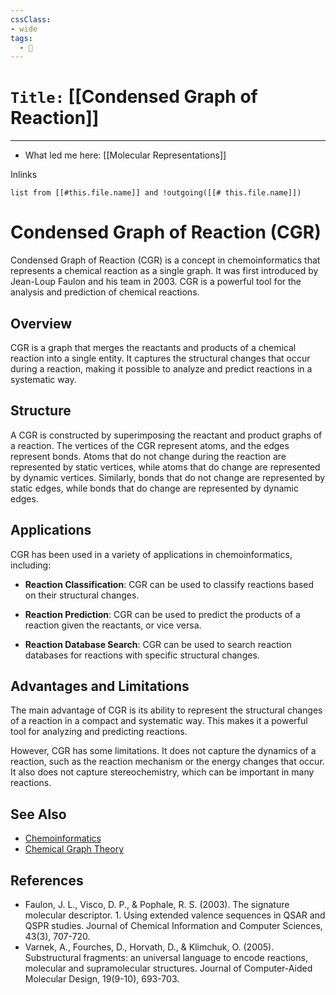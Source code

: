 ```yaml
---
cssClass:
- wide
tags:
  - 🧪
---
```


# `Title:` [[Condensed Graph of Reaction]]
--- 

- What led me here: [[Molecular Representations]]

Inlinks
```dataview 
list from [[#this.file.name]] and !outgoing([[# this.file.name]]) 
```

# Condensed Graph of Reaction (CGR)

Condensed Graph of Reaction (CGR) is a concept in chemoinformatics that represents a chemical reaction as a single graph. It was first introduced by Jean-Loup Faulon and his team in 2003. CGR is a powerful tool for the analysis and prediction of chemical reactions.

## Overview

CGR is a graph that merges the reactants and products of a chemical reaction into a single entity. It captures the structural changes that occur during a reaction, making it possible to analyze and predict reactions in a systematic way.

## Structure

A CGR is constructed by superimposing the reactant and product graphs of a reaction. The vertices of the CGR represent atoms, and the edges represent bonds. Atoms that do not change during the reaction are represented by static vertices, while atoms that do change are represented by dynamic vertices. Similarly, bonds that do not change are represented by static edges, while bonds that do change are represented by dynamic edges.

## Applications

CGR has been used in a variety of applications in chemoinformatics, including:

- **Reaction Classification**: CGR can be used to classify reactions based on their structural changes.

- **Reaction Prediction**: CGR can be used to predict the products of a reaction given the reactants, or vice versa.

- **Reaction Database Search**: CGR can be used to search reaction databases for reactions with specific structural changes.

## Advantages and Limitations

The main advantage of CGR is its ability to represent the structural changes of a reaction in a compact and systematic way. This makes it a powerful tool for analyzing and predicting reactions.

However, CGR has some limitations. It does not capture the dynamics of a reaction, such as the reaction mechanism or the energy changes that occur. It also does not capture stereochemistry, which can be important in many reactions.

## See Also

- [Chemoinformatics](https://en.wikipedia.org/wiki/Chemoinformatics)
- [Chemical Graph Theory](https://en.wikipedia.org/wiki/Chemical_graph_theory)

## References

- Faulon, J. L., Visco, D. P., & Pophale, R. S. (2003). The signature molecular descriptor. 1. Using extended valence sequences in QSAR and QSPR studies. Journal of Chemical Information and Computer Sciences, 43(3), 707-720.
- Varnek, A., Fourches, D., Horvath, D., & Klimchuk, O. (2005). Substructural fragments: an universal language to encode reactions, molecular and supramolecular structures. Journal of Computer-Aided Molecular Design, 19(9-10), 693-703.